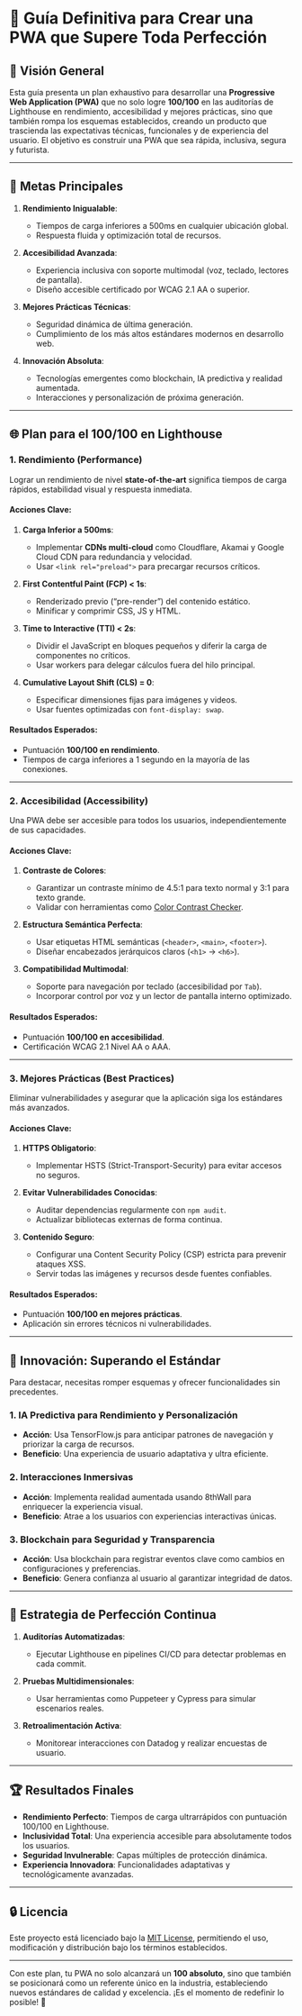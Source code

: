 # 🌟 **Guía Definitiva para Crear una PWA que Supere Toda Perfección**

## 🔖 **Visión General**

Esta guía presenta un plan exhaustivo para desarrollar una **Progressive Web Application (PWA)** que no solo logre **100/100** en las auditorías de Lighthouse en rendimiento, accesibilidad y mejores prácticas, sino que también rompa los esquemas establecidos, creando un producto que trascienda las expectativas técnicas, funcionales y de experiencia del usuario. El objetivo es construir una PWA que sea rápida, inclusiva, segura y futurista.

---

## 🔢 **Metas Principales**

1. **Rendimiento Inigualable**:
   - Tiempos de carga inferiores a 500ms en cualquier ubicación global.
   - Respuesta fluida y optimización total de recursos.

2. **Accesibilidad Avanzada**:
   - Experiencia inclusiva con soporte multimodal (voz, teclado, lectores de pantalla).
   - Diseño accesible certificado por WCAG 2.1 AA o superior.

3. **Mejores Prácticas Técnicas**:
   - Seguridad dinámica de última generación.
   - Cumplimiento de los más altos estándares modernos en desarrollo web.

4. **Innovación Absoluta**:
   - Tecnologías emergentes como blockchain, IA predictiva y realidad aumentada.
   - Interacciones y personalización de próxima generación.

---

## 🌐 **Plan para el 100/100 en Lighthouse**

### **1. Rendimiento (Performance)**
Lograr un rendimiento de nivel **state-of-the-art** significa tiempos de carga rápidos, estabilidad visual y respuesta inmediata.

#### **Acciones Clave**:
1. **Carga Inferior a 500ms**:
   - Implementar **CDNs multi-cloud** como Cloudflare, Akamai y Google Cloud CDN para redundancia y velocidad.
   - Usar `<link rel="preload">` para precargar recursos críticos.

2. **First Contentful Paint (FCP) < 1s**:
   - Renderizado previo (“pre-render”) del contenido estático.
   - Minificar y comprimir CSS, JS y HTML.

3. **Time to Interactive (TTI) < 2s**:
   - Dividir el JavaScript en bloques pequeños y diferir la carga de componentes no críticos.
   - Usar workers para delegar cálculos fuera del hilo principal.

4. **Cumulative Layout Shift (CLS) = 0**:
   - Especificar dimensiones fijas para imágenes y videos.
   - Usar fuentes optimizadas con `font-display: swap`.

#### **Resultados Esperados**:
- Puntuación **100/100 en rendimiento**.
- Tiempos de carga inferiores a 1 segundo en la mayoría de las conexiones.

---

### **2. Accesibilidad (Accessibility)**
Una PWA debe ser accesible para todos los usuarios, independientemente de sus capacidades.

#### **Acciones Clave**:
1. **Contraste de Colores**:
   - Garantizar un contraste mínimo de 4.5:1 para texto normal y 3:1 para texto grande.
   - Validar con herramientas como [Color Contrast Checker](https://webaim.org/resources/contrastchecker/).

2. **Estructura Semántica Perfecta**:
   - Usar etiquetas HTML semánticas (`<header>`, `<main>`, `<footer>`).
   - Diseñar encabezados jerárquicos claros (`<h1>` -> `<h6>`).

3. **Compatibilidad Multimodal**:
   - Soporte para navegación por teclado (accesibilidad por `Tab`).
   - Incorporar control por voz y un lector de pantalla interno optimizado.

#### **Resultados Esperados**:
- Puntuación **100/100 en accesibilidad**.
- Certificación WCAG 2.1 Nivel AA o AAA.

---

### **3. Mejores Prácticas (Best Practices)**
Eliminar vulnerabilidades y asegurar que la aplicación siga los estándares más avanzados.

#### **Acciones Clave**:
1. **HTTPS Obligatorio**:
   - Implementar HSTS (Strict-Transport-Security) para evitar accesos no seguros.

2. **Evitar Vulnerabilidades Conocidas**:
   - Auditar dependencias regularmente con `npm audit`.
   - Actualizar bibliotecas externas de forma continua.

3. **Contenido Seguro**:
   - Configurar una Content Security Policy (CSP) estricta para prevenir ataques XSS.
   - Servir todas las imágenes y recursos desde fuentes confiables.

#### **Resultados Esperados**:
- Puntuación **100/100 en mejores prácticas**.
- Aplicación sin errores técnicos ni vulnerabilidades.

---

## 🎨 **Innovación: Superando el Estándar**
Para destacar, necesitas romper esquemas y ofrecer funcionalidades sin precedentes.

### **1. IA Predictiva para Rendimiento y Personalización**
- **Acción**: Usa TensorFlow.js para anticipar patrones de navegación y priorizar la carga de recursos.
- **Beneficio**: Una experiencia de usuario adaptativa y ultra eficiente.

### **2. Interacciones Inmersivas**
- **Acción**: Implementa realidad aumentada usando 8thWall para enriquecer la experiencia visual.
- **Beneficio**: Atrae a los usuarios con experiencias interactivas únicas.

### **3. Blockchain para Seguridad y Transparencia**
- **Acción**: Usa blockchain para registrar eventos clave como cambios en configuraciones y preferencias.
- **Beneficio**: Genera confianza al usuario al garantizar integridad de datos.

---

## 🔧 **Estrategia de Perfección Continua**
1. **Auditorías Automatizadas**:
   - Ejecutar Lighthouse en pipelines CI/CD para detectar problemas en cada commit.

2. **Pruebas Multidimensionales**:
   - Usar herramientas como Puppeteer y Cypress para simular escenarios reales.

3. **Retroalimentación Activa**:
   - Monitorear interacciones con Datadog y realizar encuestas de usuario.

---

## 🏆 **Resultados Finales**
- **Rendimiento Perfecto**: Tiempos de carga ultrarrápidos con puntuación 100/100 en Lighthouse.
- **Inclusividad Total**: Una experiencia accesible para absolutamente todos los usuarios.
- **Seguridad Invulnerable**: Capas múltiples de protección dinámica.
- **Experiencia Innovadora**: Funcionalidades adaptativas y tecnológicamente avanzadas.

---

## 🔒 **Licencia**
Este proyecto está licenciado bajo la [MIT License](LICENSE), permitiendo el uso, modificación y distribución bajo los términos establecidos.

---

Con este plan, tu PWA no solo alcanzará un **100 absoluto**, sino que también se posicionará como un referente único en la industria, estableciendo nuevos estándares de calidad y excelencia. ¡Es el momento de redefinir lo posible! 🚀

